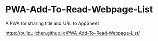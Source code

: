# PWA-Add-To-Read-Webpage-List
A PWA for sharing title and URL to AppSheet

https://pulipulichen.github.io/PWA-Add-To-Read-Webpage-List/